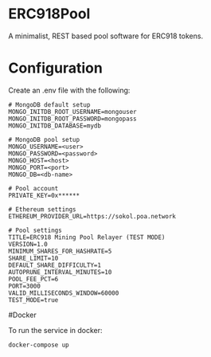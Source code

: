# ERC918Pool
A minimalist, REST based pool software for ERC918 tokens.

# Configuration

Create an .env file with the following:
```
# MongoDB default setup
MONGO_INITDB_ROOT_USERNAME=mongouser
MONGO_INITDB_ROOT_PASSWORD=mongopass
MONGO_INITDB_DATABASE=mydb

# MongoDB pool setup
MONGO_USERNAME=<user>
MONGO_PASSWORD=<password>
MONGO_HOST=<host>
MONGO_PORT=<port>
MONGO_DB=<db-name>

# Pool account
PRIVATE_KEY=0x******

# Ethereum settings
ETHEREUM_PROVIDER_URL=https://sokol.poa.network

# Pool settings
TITLE=ERC918 Mining Pool Relayer (TEST MODE)
VERSION=1.0
MINIMUM_SHARES_FOR_HASHRATE=5
SHARE_LIMIT=10
DEFAULT_SHARE_DIFFICULTY=1
AUTOPRUNE_INTERVAL_MINUTES=10
POOL_FEE_PCT=6
PORT=3000
VALID_MILLISECONDS_WINDOW=60000
TEST_MODE=true
```

#Docker

To run the service in docker:
```
docker-compose up
```
